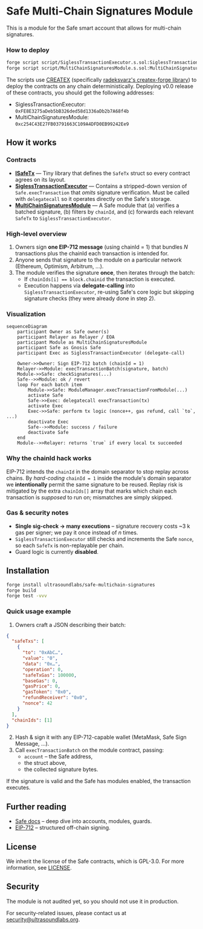# Safe Multi-Chain Signatures Module

This is a module for the Safe smart account that allows for multi-chain signatures.

### How to deploy

```bash
forge script script/SiglessTransactionExecutor.s.sol:SiglessTransactionExecutorScript --rpc-url $RPC_URL --broadcast --verify -vvvv
forge script script/MultiChainSignaturesModule.s.sol:MultiChainSignaturesModuleScript --rpc-url $RPC_URL --broadcast --verify -vvvv
```

The scripts use [CREATEX](https://github.com/pcaversaccio/createx) (specifically [radeksvarz's createx-forge library](https://github.com/radeksvarz/createx-forge)) to deploy the contracts on any chain deterministically. Deploying v0.0 release of these contracts, you should get the following addresses:
- SiglessTransactionExecutor: `0xFE8E3275aDeb5bB326ded58d1336aDb2b7A68f4b`
- MultiChainSignaturesModule: `0xc254C43E27FB03791663C109A4DFD0EB99242Ee9`

## How it works

### Contracts
- [**ISafeTx**](./src/common/ISafeTx.sol) — Tiny library that defines the `SafeTx` struct so every contract agrees on its layout.
- [**SiglessTransactionExecutor**](./src/libraries/SiglessTransactionExecutor.sol) — Contains a stripped-down version of `Safe.execTransaction` that _omits_ signature verification. Must be called with `delegatecall` so it operates directly on the Safe's storage.
- [**MultiChainSignaturesModule**](./src/modules/MultiChainSignaturesModule.sol) — A Safe module that (a) verifies a batched signature, (b) filters by `chainId`, and (c) forwards each relevant `SafeTx` to `SiglessTransactionExecutor`.

### High-level overview
1. Owners sign **one EIP-712 message** (using chainId = 1) that bundles _N_ transactions plus the chainId each transaction is intended for.
2. Anyone sends that signature to the module on a particular network (Ethereum, Optimism, Arbitrum, …).
3. The module verifies the signature **once**, then iterates through the batch:
   * If `chainIds[i] == block.chainid` the transaction is executed.
   * Execution happens via **delegate-calling** into `SiglessTransactionExecutor`, re-using Safe's core logic but skipping signature checks (they were already done in step 2).

### Visualization

```mermaid
sequenceDiagram
    participant Owner as Safe owner(s)
    participant Relayer as Relayer / EOA
    participant Module as MultiChainSignaturesModule
    participant Safe as Gnosis Safe
    participant Exec as SiglessTransactionExecutor (delegate-call)

    Owner->>Owner: Sign EIP-712 batch (chainId = 1)
    Relayer->>Module: execTransactionBatch(signature, batch)
    Module->>Safe: checkSignatures(...)
    Safe-->>Module: ok / revert
    loop For each batch item
        Module->>Safe: ModuleManager.execTransactionFromModule(...)
        activate Safe
        Safe->>Exec: delegatecall execTransaction(tx)
        activate Exec
        Exec->>Safe: perform tx logic (nonce++, gas refund, call `to`, ...)
        deactivate Exec
        Safe-->>Module: success / failure
        deactivate Safe
    end
    Module-->>Relayer: returns `true` if every local tx succeeded
```

### Why the chainId hack works

EIP-712 intends the `chainId` in the domain separator to stop replay across chains.  By _hard-coding_ `chainId = 1` inside the module's domain separator we **intentionally** permit the same signature to be reused.  Replay risk is mitigated by the extra `chainIds[]` array that marks which chain each transaction is _supposed_ to run on; mismatches are simply skipped.

### Gas & security notes
* **Single sig-check → many executions** – signature recovery costs ~3 k gas per signer; we pay it once instead of _n_ times.
* `SiglessTransactionExecutor` still checks and increments the Safe `nonce`, so each `SafeTx` is non-replayable per chain.
* Guard logic is currently **disabled**.

## Installation

```bash
forge install ultrasoundlabs/safe-multichain-signatures
forge build
forge test -vvv
```

### Quick usage example

1. Owners craft a JSON describing their batch:

```json
{
  "safeTxs": [
    {
      "to": "0xAbC…",
      "value": "0",
      "data": "0x…",
      "operation": 0,
      "safeTxGas": 100000,
      "baseGas": 0,
      "gasPrice": 0,
      "gasToken": "0x0",
      "refundReceiver": "0x0",
      "nonce": 42
    }
  ],
  "chainIds": [1]
}
```

2. Hash & sign it with any EIP-712-capable wallet (MetaMask, Safe Sign Message, …).
3. Call `execTransactionBatch` on the module contract, passing:
   * `account` – the Safe address,
   * the struct above,
   * the collected signature bytes.

If the signature is valid and the Safe has modules enabled, the transaction executes.

## Further reading
* [Safe docs](https://docs.safe.global/) – deep dive into accounts, modules, guards.
* [EIP-712](https://eips.ethereum.org/EIPS/eip-712) – structured off-chain signing.

## License

We inherit the license of the Safe contracts, which is GPL-3.0. For more information, see [LICENSE](./LICENSE).

## Security

The module is not audited yet, so you should not use it in production.

For security-related issues, please contact us at [security@ultrasoundlabs.org](mailto:security@ultrasoundlabs.org).